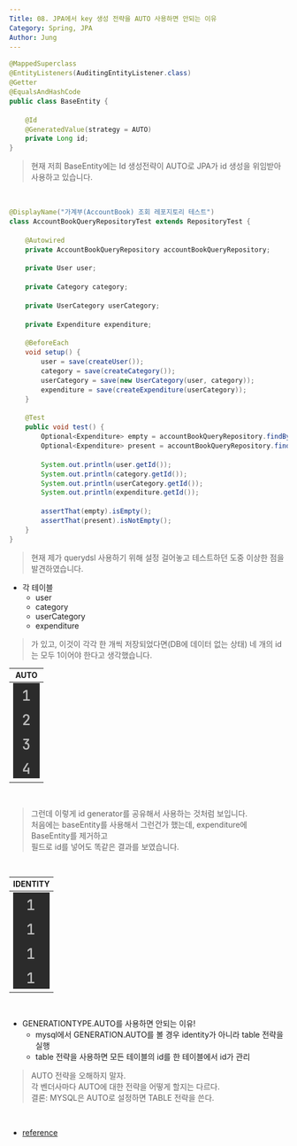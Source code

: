 ```yaml
---
Title: 08. JPA에서 key 생성 전략을 AUTO 사용하면 안되는 이유
Category: Spring, JPA
Author: Jung
---
```


```java
@MappedSuperclass
@EntityListeners(AuditingEntityListener.class)
@Getter
@EqualsAndHashCode
public class BaseEntity {

	@Id
	@GeneratedValue(strategy = AUTO)
	private Long id;
}
```

> 현재 저희 BaseEntity에는 Id 생성전략이 AUTO로 JPA가 id 생성을 위임받아 사용하고 있습니다.

</br>

```java
@DisplayName("가계부(AccountBook) 조회 레포지토리 테스트")
class AccountBookQueryRepositoryTest extends RepositoryTest {

	@Autowired
	private AccountBookQueryRepository accountBookQueryRepository;

	private User user;

	private Category category;

	private UserCategory userCategory;

	private Expenditure expenditure;

	@BeforeEach
	void setup() {
		user = save(createUser());
		category = save(createCategory());
		userCategory = save(new UserCategory(user, category));
		expenditure = save(createExpenditure(userCategory));
	}

	@Test
	public void test() {
		Optional<Expenditure> empty = accountBookQueryRepository.findById(0L);
		Optional<Expenditure> present = accountBookQueryRepository.findById(expenditure.getId());

		System.out.println(user.getId());
		System.out.println(category.getId());
		System.out.println(userCategory.getId());
		System.out.println(expenditure.getId());

		assertThat(empty).isEmpty();
		assertThat(present).isNotEmpty();
	}
}
```

> 현재 제가 querydsl 사용하기 위해 설정 걸어놓고 테스트하던 도중 이상한 점을 발견하였습니다.

- 각 테이블
  - user
  - category
  - userCategory
  - expenditure

> 가 있고, 이것이 각각 한 개씩 저장되었다면(DB에 데이터 없는 상태)
> 네 개의 id는 모두 1이어야 한다고 생각했습니다.

|             AUTO             |
| :--------------------------: |
| ![AUTO](../res/_08_auto.png) |

</br>

> 그런데 이렇게 id generator를 공유해서 사용하는 것처럼 보입니다.  
> 처음에는 baseEntity를 사용해서 그런건가 했는데, expenditure에 BaseEntity를 제거하고  
> 필드로 id를 넣어도 똑같은 결과를 보였습니다.

</br>

|               IDENTITY               |
| :----------------------------------: |
| ![IDENTITY](../res/_08_identity.png) |

</br>

- GENERATIONTYPE.AUTO를 사용하면 안되는 이유!
  - mysql에서 GENERATION.AUTO를 볼 경우 identity가 아니라 table 전략을 실행
  - table 전략을 사용하면 모든 테이블의 id를 한 테이블에서 id가 관리

> AUTO 전략을 오해하지 말자.  
> 각 벤더사마다 AUTO에 대한 전략을 어떻게 할지는 다르다.  
> 결론: MYSQL은 AUTO로 설정하면 TABLE 전략을 쓴다.

</br>

- [reference](https://pomo0703.tistory.com/203)
